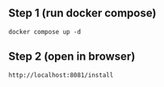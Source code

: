 ## Step 1 (run docker compose)
```
docker compose up -d
```

## Step 2 (open in browser)
```
http://localhost:8081/install
```

